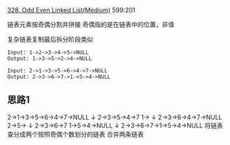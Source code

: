 [328. Odd Even Linked List(Medium)](https://leetcode.com/problems/odd-even-linked-list/)
599:201

链表元素按奇偶分割并拼接 奇偶指的是在链表中的位置，非值

复杂链表复制最后拆分阶段类似

```
Input: 1->2->3->4->5->NULL
Output: 1->3->5->2->4->NULL

Input: 2->1->3->5->6->4->7->NULL
Output: 2->3->6->7->1->5->4->NULL
```  

## 思路1

2->1->3->5->6->4->7->NULL ↓ 2->3->5->4->7 1->
↓ 2->3->6->4->7->NULL 2->5->
↓ 2->3->6->7 1->5->4->NULL ↓ 2->3->6->7->1->5->4->NULL 将链表查分成两个按照奇偶个数划分的链表 合并两条链表